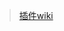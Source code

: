 > [插件wiki](https://wiki.mcxin.cn/zh/%E6%96%B0%E9%91%AB%E6%8F%92%E4%BB%B6%E6%95%99%E7%A8%8B/XinxinBotApi)

